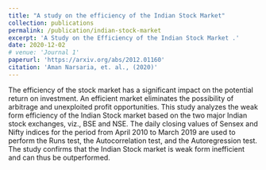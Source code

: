 ```yaml
---
title: "A study on the efficiency of the Indian Stock Market"
collection: publications
permalink: /publication/indian-stock-market
excerpt: 'A Study on the Efficiency of the Indian Stock Market .'
date: 2020-12-02
# venue: 'Journal 1'
paperurl: 'https://arxiv.org/abs/2012.01160'
citation: 'Aman Narsaria, et. al., (2020)'
---
```


The efficiency of the stock market has a significant impact on the potential return on investment. An efficient market eliminates the possibility of arbitrage and unexploited profit opportunities. This study analyzes the weak form efficiency of the Indian Stock market based on the two major Indian stock exchanges, viz., BSE and NSE. The daily closing values of Sensex and Nifty indices for the period from April 2010 to March 2019 are used to perform the Runs test, the Autocorrelation test, and the Autoregression test. The study confirms that the Indian Stock market is weak form inefficient and can thus be outperformed.
